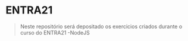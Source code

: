 # ENTRA21

> Neste repositório será depositado os exercicios criados durante o curso do ENTRA21 -NodeJS

